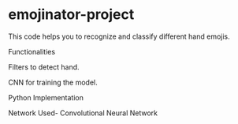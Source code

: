 # emojinator-project
This code helps you to recognize and classify different hand emojis.

Functionalities

Filters to detect hand.

CNN for training the model.

Python Implementation

Network Used- Convolutional Neural Network
